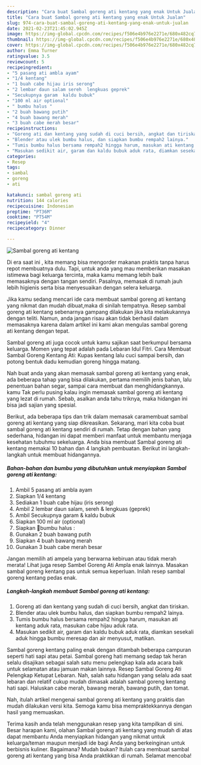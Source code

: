 ```yaml
---
description: "Cara buat Sambal goreng ati kentang yang enak Untuk Jualan"
title: "Cara buat Sambal goreng ati kentang yang enak Untuk Jualan"
slug: 974-cara-buat-sambal-goreng-ati-kentang-yang-enak-untuk-jualan
date: 2021-02-23T21:45:02.945Z
image: https://img-global.cpcdn.com/recipes/f506e4b976e2271e/680x482cq70/sambal-goreng-ati-kentang-foto-resep-utama.jpg
thumbnail: https://img-global.cpcdn.com/recipes/f506e4b976e2271e/680x482cq70/sambal-goreng-ati-kentang-foto-resep-utama.jpg
cover: https://img-global.cpcdn.com/recipes/f506e4b976e2271e/680x482cq70/sambal-goreng-ati-kentang-foto-resep-utama.jpg
author: Emma Turner
ratingvalue: 3.5
reviewcount: 5
recipeingredient:
- "5 pasang ati ambla ayam"
- "1/4 kentang"
- "1 buah cabe hijau iris serong"
- "2 lembar daun salam sereh  lengkuas geprek"
- "Secukupnya garam  kaldu bubuk"
- "100 ml air optional"
- " bumbu halus "
- "2 buah bawang putih"
- "4 buah bawang merah"
- "3 buah cabe merah besar"
recipeinstructions:
- "Goreng ati dan kentang yang sudah di cuci bersih, angkat dan tiriskan."
- "Blender atau ulek bumbu halus, dan siapkan bumbu rempah2 lainya."
- "Tumis bumbu halus bersama rempah2 hingga harum, masukan ati kentang aduk rata, masukan cabe hijau aduk rata."
- "Masukan sedikit air, garam dan kaldu bubuk aduk rata, diamkan sesekali aduk hingga bumbu meresap dan air menyusut, matikan."
categories:
- Resep
tags:
- sambal
- goreng
- ati

katakunci: sambal goreng ati 
nutrition: 144 calories
recipecuisine: Indonesian
preptime: "PT36M"
cooktime: "PT54M"
recipeyield: "4"
recipecategory: Dinner

---
```



![Sambal goreng ati kentang](https://img-global.cpcdn.com/recipes/f506e4b976e2271e/680x482cq70/sambal-goreng-ati-kentang-foto-resep-utama.jpg)

Di era  saat ini , kita memang bisa mengorder makanan praktis tanpa harus repot membuatnya dulu. Tapi, untuk anda yang mau memberikan masakan istimewa bagi keluarga tercinta, maka kamu memang lebih baik memasaknya dengan tangan sendiri. Pasalnya, memasak di rumah jauh lebih higienis serta bisa menyesuaikan dengan selera keluarga.

Jika kamu sedang mencari ide cara membuat sambal goreng ati kentang yang nikmat dan mudah dibuat,maka di sinilah tempatnya. Resep sambal goreng ati kentang  sebenarnya gampang dilakukan jika kita melakukannya dengan teliti. Namun, anda jangan risau akan tidak berhasil dalam memasaknya 
karena dalam artikel ini kami akan mengulas sambal goreng ati kentang dengan tepat.  

Sambal goreng ati juga cocok untuk kamu sajikan saat berkumpul bersama keluarga. Momen yang tepat adalah pada Lebaran Idul Fitri. Cara Membuat Sambal Goreng Kentang Ati: Kupas kentang lalu cuci sampai bersih, dan potong bentuk dadu kemudian goreng hingga matang.

Nah buat anda yang akan memasak sambal goreng ati kentang yang enak, ada beberapa tahap yang bisa dilakukan, pertama memilih jenis bahan, lalu penentuan bahan segar, sampai cara membuat dan menghidangkannya. kamu Tak perlu pusing kalau ingin memasak sambal goreng ati kentang yang lezat di rumah. Sebab, asalkan anda  tahu triknya, maka hidangan ini bisa jadi sajian yang spesial.

Berikut, ada beberapa tips dan trik dalam memasak caramembuat sambal goreng ati kentang yang siap dikreasikan. Sekarang, mari kita coba buat sambal goreng ati kentang sendiri di rumah. Tetap dengan bahan yang sederhana, hidangan ini dapat memberi manfaat untuk membantu menjaga kesehatan tubuhmu sekeluarga. Anda bisa membuat Sambal goreng ati kentang memakai 10 bahan dan 4 langkah pembuatan. Berikut ini langkah-langkah untuk membuat hidangannya.

<!--inarticleads1-->

##### Bahan-bahan dan bumbu yang dibutuhkan untuk menyiapkan Sambal goreng ati kentang:

1. Ambil 5 pasang ati ambla ayam
1. Siapkan 1/4 kentang
1. Sediakan 1 buah cabe hijau (iris serong)
1. Ambil 2 lembar daun salam, sereh &amp; lengkuas (geprek)
1. Ambil Secukupnya garam &amp; kaldu bubuk
1. Siapkan 100 ml air (optional)
1. Siapkan  📍bumbu halus :
1. Gunakan 2 buah bawang putih
1. Siapkan 4 buah bawang merah
1. Gunakan 3 buah cabe merah besar


Jangan memilih ati ampela yang berwarna kebiruan atau tidak merah merata! Lihat juga resep Sambel Goreng Ati Ampla enak lainnya. Masakan sambal goreng kentang pas untuk semua keperluan. Inilah resep sambal goreng kentang pedas enak. 

<!--inarticleads2-->

##### Langkah-langkah membuat Sambal goreng ati kentang:

1. Goreng ati dan kentang yang sudah di cuci bersih, angkat dan tiriskan.
1. Blender atau ulek bumbu halus, dan siapkan bumbu rempah2 lainya.
1. Tumis bumbu halus bersama rempah2 hingga harum, masukan ati kentang aduk rata, masukan cabe hijau aduk rata.
1. Masukan sedikit air, garam dan kaldu bubuk aduk rata, diamkan sesekali aduk hingga bumbu meresap dan air menyusut, matikan.


Sambal goreng kentang paling enak dengan ditambah beberapa campuran seperti hati sapi atau petai. Sambal goreng hati memang sedap tak heran selalu disajikan sebagai salah satu menu pelengkap kala ada acara baik untuk selamatan atau jamuan makan lainnya. Resep Sambal Goreng Ati Pelengkap Ketupat Lebaran. Nah, salah satu hidangan yang selalu ada saat lebaran dan relatif cukup mudah dimasak adalah sambal goreng kentang hati sapi. Haluskan cabe merah, bawang merah, bawang putih, dan tomat. 

Nah, itulah artikel mengenai  sambal goreng ati kentang  yang praktis dan mudah dilakukan versi kita. Semoga kamu bisa mempraktekkannya dengan hasil yang memuaskan. 

Terima kasih anda telah menggunakan resep yang kita tampilkan di sini. Besar harapan kami, olahan  Sambal goreng ati kentang yang mudah di atas dapat membantu Anda menyiapkan hidangan yang nikmat untuk keluarga/teman maupun menjadi ide bagi Anda yang berkeinginan untuk berbisnis kuliner. Bagaimana? Mudah bukan? Itulah cara membuat sambal goreng ati kentang yang bisa Anda praktikkan di rumah. Selamat mencoba!

